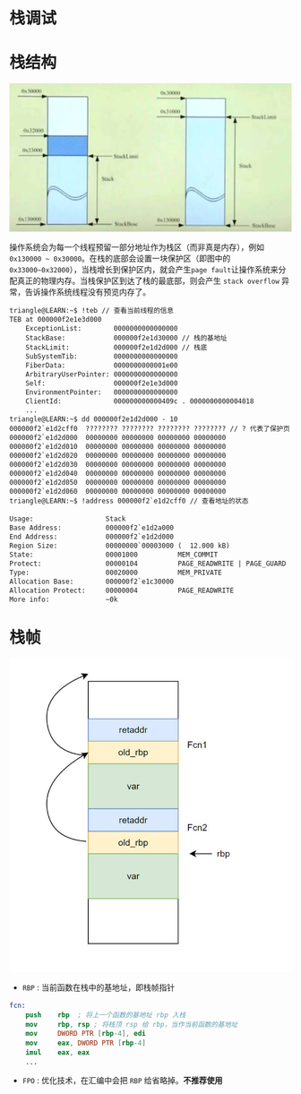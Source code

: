 # 栈调试

# 栈结构

![stack](../../image/windbg/stack.jpg)

操作系统会为每一个线程预留一部分地址作为栈区（而非真是内存），例如`0x130000 ~ 0x30000`。在栈的底部会设置一块保护区（即图中的`0x33000~0x32000`），当栈增长到保护区内，就会产生`page fault`让操作系统来分配真正的物理内存。当栈保护区到达了栈的最底部，则会产生 `stack overflow` 异常，告诉操作系统线程没有预览内存了。

```term
triangle@LEARN:~$ !teb // 查看当前线程的信息
TEB at 000000f2e1e3d000
    ExceptionList:        0000000000000000
    StackBase:            000000f2e1d30000 // 栈的基地址
    StackLimit:           000000f2e1d2d000 // 栈底
    SubSystemTib:         0000000000000000
    FiberData:            0000000000001e00
    ArbitraryUserPointer: 0000000000000000
    Self:                 000000f2e1e3d000
    EnvironmentPointer:   0000000000000000
    ClientId:             000000000000409c . 0000000000004018
    ...
triangle@LEARN:~$ dd 000000f2e1d2d000 - 10
000000f2`e1d2cff0  ???????? ???????? ???????? ???????? // ? 代表了保护页
000000f2`e1d2d000  00000000 00000000 00000000 00000000
000000f2`e1d2d010  00000000 00000000 00000000 00000000
000000f2`e1d2d020  00000000 00000000 00000000 00000000
000000f2`e1d2d030  00000000 00000000 00000000 00000000
000000f2`e1d2d040  00000000 00000000 00000000 00000000
000000f2`e1d2d050  00000000 00000000 00000000 00000000
000000f2`e1d2d060  00000000 00000000 00000000 00000000
triangle@LEARN:~$ !address 000000f2`e1d2cff0 // 查看地址的状态

Usage:                  Stack
Base Address:           000000f2`e1d2a000
End Address:            000000f2`e1d2d000
Region Size:            00000000`00003000 (  12.000 kB)
State:                  00001000          MEM_COMMIT
Protect:                00000104          PAGE_READWRITE | PAGE_GUARD
Type:                   00020000          MEM_PRIVATE
Allocation Base:        000000f2`e1c30000
Allocation Protect:     00000004          PAGE_READWRITE
More info:              ~0k
```

# 栈帧

![stack frame](../../image/operationSystem/stackframe.jpg)

- `RBP` : 当前函数在栈中的基地址，即栈帧指针

```nasm
fcn:
    push    rbp  ; 将上一个函数的基地址 rbp 入栈
    mov     rbp, rsp ; 将栈顶 rsp 给 rbp，当作当前函数的基地址
    mov     DWORD PTR [rbp-4], edi
    mov     eax, DWORD PTR [rbp-4]
    imul    eax, eax
    ...
```

- `FPO` : 优化技术，在汇编中会把 `RBP` 给省略掉。**不推荐使用**

